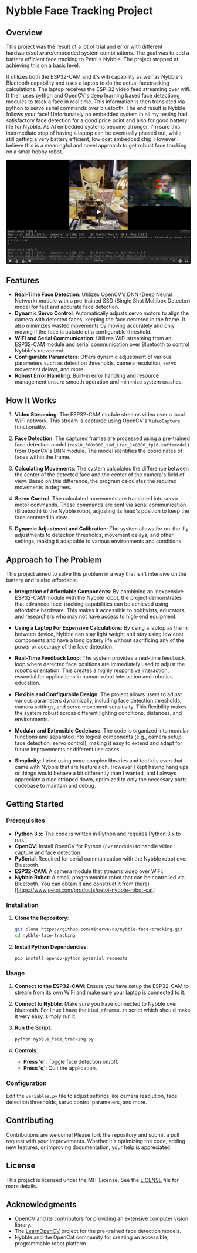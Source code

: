 # Nybble Face Tracking Project

## Overview

This project was the result of a lot of trial and error with different hardware/software/embedded system combinations.  The goal was to add a battery efficient face tracking to Petoi's Nybble.  The project stopped at achieving this on a basic level.

It utilizes both the ESP32-CAM and it's wifi capability as well as Nybble's Bluetooth capability and uses a laptop to do the actual facetracking calculations.  The laptop receives the ESP-32 video feed streaming over wifi.  It then uses python and OpenCV's deep learning based face detectiong modules to track a  face in real time.  This information is then translated via python to servo serial commands over bluetooth.  The end result is Nybble follows your face!  Unfortunately no embedded system in all my testing had satisfactory face detection for a good price point and also for good battery life for Nybble.  As AI embedded systems become stronger, I'm sure this intermediate step of having a laptop can be eventually phased out, while still getting a very battery efficient, low cost embedded chip.  However I believe this is a meaningful and novel approach to get robust face tracking on a small hobby robot.

[![Watch the video](images/video_preview.png)](https://streamable.com/m27e71)

## Features

- **Real-Time Face Detection**: Utilizes OpenCV's DNN (Deep Neural Network) module with a pre-trained SSD (Single Shot Multibox Detector) model for fast and accurate face detection.
- **Dynamic Servo Control**: Automatically adjusts servo motors to align the camera with detected faces, keeping the face centered in the frame.  It also minimizes wasted movements by moving accurately and only moving if the face is outside of a configurable threshold.
- **WiFi and Serial Communication**: Utilizes WiFi streaming from an ESP32-CAM module and serial communication over Bluetooth to control Nybble's movement.
- **Configurable Parameters**: Offers dynamic adjustment of various parameters such as detection thresholds, camera resolution, servo movement delays, and more.
- **Robust Error Handling**: Built-in error handling and resource management ensure smooth operation and minimize system crashes.

## How It Works

1. **Video Streaming**: The ESP32-CAM module streams video over a local WiFi network. This stream is captured using OpenCV's `VideoCapture` functionality.

2. **Face Detection**: The captured frames are processed using a pre-trained face detection model (`res10_300x300_ssd_iter_140000_fp16.caffemodel`) from OpenCV's DNN module. The model identifies the coordinates of faces within the frame.

3. **Calculating Movements**: The system calculates the difference between the center of the detected face and the center of the camera's field of view. Based on this difference, the program calculates the required movements in degrees.

4. **Servo Control**: The calculated movements are translated into servo motor commands. These commands are sent via serial communication (Bluetooth) to the Nybble robot, adjusting its head's position to keep the face centered in view.

5. **Dynamic Adjustment and Calibration**: The system allows for on-the-fly adjustments to detection thresholds, movement delays, and other settings, making it adaptable to various environments and conditions.

## Approach to The Problem

This project aimed to solve this problem in a way that isn't intensive on the battery and is also affordable.

- **Integration of Affordable Components**: By combining an inexpensive ESP32-CAM module with the Nybble robot, the project demonstrates that advanced face-tracking capabilities can be achieved using affordable hardware. This makes it accessible to hobbyists, educators, and researchers who may not have access to high-end equipment.

- **Using a Laptop For Expensive Calculations**: By using a laptop as the in between device, Nybble can stay light weight and stay using low cost components and have a long battery life without sacrificing any of the power or accuracy of the face detection.

- **Real-Time Feedback Loop**: The system provides a real-time feedback loop where detected face positions are immediately used to adjust the robot's orientation. This creates a highly responsive interaction, essential for applications in human-robot interaction and robotics education.

- **Flexible and Configurable Design**: The project allows users to adjust various parameters dynamically, including face detection thresholds, camera settings, and servo movement sensitivity. This flexibility makes the system robust across different lighting conditions, distances, and environments.

- **Modular and Extensible Codebase**: The code is organized into modular functions and separated into logical components (e.g., camera setup, face detection, servo control), making it easy to extend and adapt for future improvements or different use cases.

- **Simplicity**: I tried using more complex libraries and tool kits even that came with Nybble that are feature rich.  However I kept having hang ups or things would behave a bit differently than I wanted, and I always appreciate a nice stripped down, optimized to only the necessary parts codebase to maintain and debug.

## Getting Started

### Prerequisites

- **Python 3.x**: The code is written in Python and requires Python 3.x to run.
- **OpenCV**: Install OpenCV for Python (`cv2` module) to handle video capture and face detection.
- **PySerial**: Required for serial communication with the Nybble robot over Bluetooth.
- **ESP32-CAM**: A camera module that streams video over WiFi.
- **Nybble Robot**: A small, programmable robot that can be controlled via Bluetooth.  You can obtain it and construct it from (here)[https://www.petoi.com/products/petoi-nybble-robot-cat]

### Installation

1. **Clone the Repository**:  
   ```bash
   git clone https://github.com/minerva-ds/nybble-face-tracking.git
   cd nybble-face-tracking
   ```

2. **Install Python Dependencies**:  
   ```bash
   pip install opencv-python pyserial requests
   ```

### Usage

1. **Connect to the ESP32-CAM**: Ensure you have setup the ESP32-CAM to stream from its own WiFi and make sure your laptop is connected to it.

2. **Connect to Nybble**: Make sure you have connected to Nybble over bluetooth.  For linux I have the `bind_rfcomm0.sh` script which should make it very easy, simply run it.

3. **Run the Script**:  
   ```bash
   python nybble_face_tracking.py
   ```

4. **Controls**:  
   - **Press 'd'**: Toggle face detection on/off.
   - **Press 'q'**: Quit the application.

### Configuration

Edit the `variables.py` file to adjust settings like camera resolution, face detection thresholds, servo control parameters, and more.

## Contributing

Contributions are welcome! Please fork the repository and submit a pull request with your improvements. Whether it's optimizing the code, adding new features, or improving documentation, your help is appreciated.

## License

This project is licensed under the MIT License. See the [LICENSE](LICENSE) file for more details.

## Acknowledgments

- OpenCV and its contributors for providing an extensive computer vision library.
- The [LearnOpenCV](https://github.com/spmallick/learnopencv) project for the pre-trained face detection models.
- Nybble and the OpenCat community for creating an accessible, programmable robot platform.